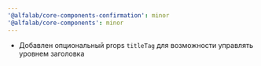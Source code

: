 ```yaml
---
'@alfalab/core-components-confirmation': minor
'@alfalab/core-components': minor
---
```


- Добавлен опциональный props `titleTag` для возможности управлять уровнем заголовка

